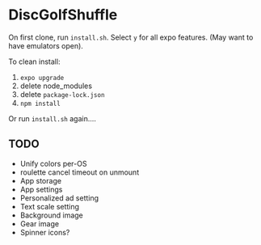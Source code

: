 # DiscGolfShuffle
On first clone, run `install.sh`.
Select `y` for all expo features. (May want to have emulators open).

To clean install:
1. `expo upgrade`
2. delete node_modules
3. delete `package-lock.json`
4. `npm install`

Or run `install.sh` again....

## TODO
* Unify colors per-OS
* roulette cancel timeout on unmount
* App storage
* App settings
* Personalized ad setting
* Text scale setting
* Background image
* Gear image
* Spinner icons?
